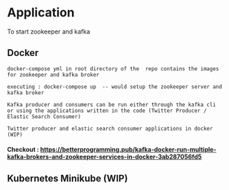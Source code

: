 # Application

To start zookeeper and kafka 
  ## Docker
    
    docker-compose yml in root directory of the  repo contains the images for zookeeper and kafka broker
    
    executing : docker-compose up  -- would setup the zookeeper server and kafka broker
    
    Kafka producer and consumers can be run either through the kafka cli or using the applications written in the code (Twitter Producer / Elastic Search Consumer)
  
    Twitter producer and elastic search consumer applications in docker (WIP) 
    

#### Checkout : https://betterprogramming.pub/kafka-docker-run-multiple-kafka-brokers-and-zookeeper-services-in-docker-3ab287056fd5 
    
 ## Kubernetes Minikube (WIP)
 
 
